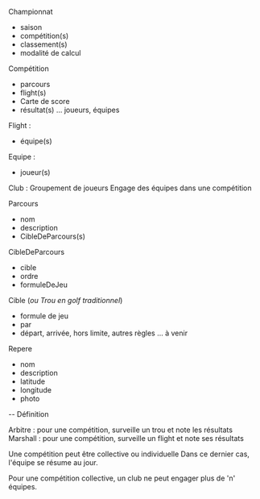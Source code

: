 Championnat 
- saison
- compétition(s)
- classement(s)
- modalité de calcul

Compétition
- parcours
- flight(s)
- Carte de score
- résultat(s) ... joueurs, équipes

Flight :
- équipe(s)

Equipe :
- joueur(s)

Club :
Groupement de joueurs
Engage des équipes dans une compétition


Parcours
- nom
- description
- CibleDeParcours(s)

CibleDeParcours
- cible
- ordre
- formuleDeJeu

Cible (*ou Trou en golf traditionnel*)
- formule de jeu
- par
- départ, arrivée, hors limite, autres règles ... à venir

Repere
- nom
- description
- latitude
- longitude
- photo

-- 
Définition 

Arbitre : pour une compétition, surveille un trou et note les résultats
Marshall : pour une compétition, surveille un flight et note ses résultats

Une compétition peut être collective ou individuelle
Dans ce dernier cas, l'équipe se résume au jour. 

Pour une compétition collective, un club ne peut engager plus de 'n' équipes. 

